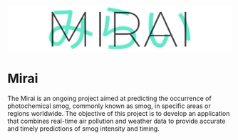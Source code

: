 ![Logo](https://github.com/abdulsaboor938/Mirai/blob/dafb0302d189760b589d13d14ee20c0501331850/images/mirai_logo.png)

# Mirai
The Mirai is an ongoing project aimed at predicting the occurrence of photochemical smog, commonly known as smog, in specific areas or regions worldwide. The objective of this project is to develop an application that combines real-time air pollution and weather data to provide accurate and timely predictions of smog intensity and timing.
